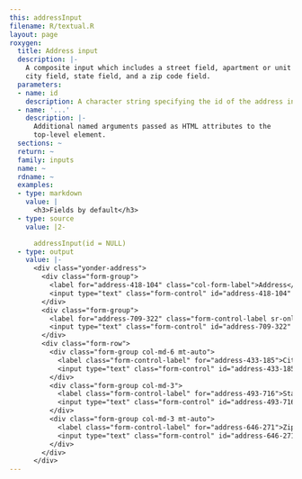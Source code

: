 ```yaml
---
this: addressInput
filename: R/textual.R
layout: page
roxygen:
  title: Address input
  description: |-
    A composite input which includes a street field, apartment or unit field,
    city field, state field, and a zip code field.
  parameters:
  - name: id
    description: A character string specifying the id of the address input.
  - name: '...'
    description: |-
      Additional named arguments passed as HTML attributes to the
      top-level element.
  sections: ~
  return: ~
  family: inputs
  name: ~
  rdname: ~
  examples:
  - type: markdown
    value: |
      <h3>Fields by default</h3>
  - type: source
    value: |2-

      addressInput(id = NULL)
  - type: output
    value: |-
      <div class="yonder-address">
        <div class="form-group">
          <label for="address-418-104" class="col-form-label">Address</label>
          <input type="text" class="form-control" id="address-418-104" placeholder="Street address, P.O. box"/>
        </div>
        <div class="form-group">
          <label for="address-709-322" class="form-control-label sr-only">Address line 2</label>
          <input type="text" class="form-control" id="address-709-322" placeholder="Apartment, floor, unit"/>
        </div>
        <div class="form-row">
          <div class="form-group col-md-6 mt-auto">
            <label class="form-control-label" for="address-433-185">City</label>
            <input type="text" class="form-control" id="address-433-185"/>
          </div>
          <div class="form-group col-md-3">
            <label class="form-control-label" for="address-493-716">State</label>
            <input type="text" class="form-control" id="address-493-716"/>
          </div>
          <div class="form-group col-md-3 mt-auto">
            <label class="form-control-label" for="address-646-271">Zip</label>
            <input type="text" class="form-control" id="address-646-271"/>
          </div>
        </div>
      </div>
---
```

